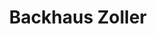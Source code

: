 ---
title: "Backhaus Zoller"
url: /esslingen-am-neckar/backhaus-zoller-waeldenbronner-strasse/
shop: Bäckerei
---